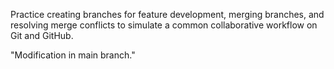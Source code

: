 Practice creating branches for feature development, merging branches, and resolving merge conflicts to simulate a common collaborative workflow on Git and GitHub.

"Modification in main branch."
